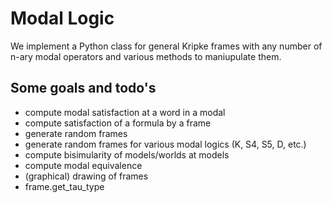 Modal Logic
===========

We implement a Python class for general Kripke frames with any number of n-ary modal operators and various methods to maniupulate them.

Some goals and todo's
---------------------
+ compute modal satisfaction at a word in a modal
+ compute satisfaction of a formula by a frame
+ generate random frames
+ generate random frames for various modal logics (K, S4, S5, D, etc.)
+ compute bisimularity of models/worlds at models
+ compute modal equivalence
+ (graphical) drawing of frames
+ frame.get_tau_type

